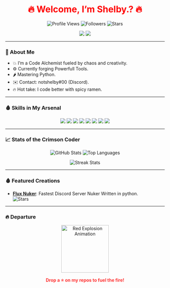 <h1 align="center" style="color: #ff0000;">🔥 Welcome, I’m Shelby.? 🔥</h1>

<p align="center">
  <img src="https://komarev.com/ghpvc/?username=whoshelby&label=Profile%20Views&color=red&style=flat" alt="Profile Views">
  <img src="https://img.shields.io/github/followers/whoshelby?label=Followers&style=social&color=ff3333" alt="Followers">
  <img src="https://img.shields.io/github/stars/whoshelby?label=Stars&style=social&color=ff3333" alt="Stars">
</p>

<p align="center">
  <a href="https://github.com/whoshelby"><img src="https://img.shields.io/badge/GitHub-Follow%20Me!-ff0000?style=flat&logo=github&logoColor=white"></a>
  <a href="https://discord.com/users/452082030180565002"><img src="https://img.shields.io/badge/Discord-Join%20Me!-ff5555?style=flat&logo=discord&logoColor=white"></a>
</p>

---

### 🌋 About Me
- 💥 I’m a Code Alchemist fueled by chaos and creativity.
- ⚙️ Currently forging Powerfull Tools.
- 🌶️ Mastering Python.
- ✉️ Contact: notshelby#00 (Discord).
- 🔥 Hot take: I code better with spicy ramen.

---

### 🩸 Skills in My Arsenal
<p align="center">
  <img src="https://img.shields.io/badge/Python-FF0000?style=flat&logo=python&logoColor=white">
  <img src="https://img.shields.io/badge/HTML-FF0000?style=flat&logo=html5&logoColor=white">
  <img src="https://img.shields.io/badge/CSS-FF0000?style=flat&logo=css3&logoColor=white">
  <img src="https://img.shields.io/badge/Google%20Cloud-FF0000?style=flat&logo=google-cloud&logoColor=white">
  <img src="https://img.shields.io/badge/MongoDB-FF0000?style=flat&logo=mongodb&logoColor=white">
  <img src="https://img.shields.io/badge/Linux-FF0000?style=flat&logo=linux&logoColor=white">
  <img src="https://img.shields.io/badge/Git-FF0000?style=flat&logo=git&logoColor=white">
  <img src="https://img.shields.io/badge/AWS-FF0000?style=flat&logo=amazon-aws&logoColor=white">
</p>

---

### 📈 Stats of the Crimson Coder
<p align="center">
  <img src="https://github-readme-stats.vercel.app/api?username=whoshelby&show_icons=true&theme=radical&bg_color=000000&title_color=ffffff&text_color=ff0000" alt="GitHub Stats">
  <img src="https://github-readme-stats.vercel.app/api/top-langs/?username=whoshelby&layout=compact&theme=radical&bg_color=000000&title_color=ffffff&text_color=ff0000" alt="Top Languages">
</p>
<p align="center">
  <img src="https://github-readme-streak-stats.herokuapp.com/?user=whoshelby&theme=radical&background=000000&fire=ff5555&ring=ff0000" alt="Streak Stats">
</p>

---

### 🩸 Featured Creations
- **[Flux Nuker](https://github.com/whoshelby/Flux-Nuker)**: Fastest Discord Server Nuker Written in python.  
  ![Stars](https://img.shields.io/github/stars/whoshelby/Flux-Nuker?style=social&color=ff3333)
---

### 🔥 Departure
<p align="center">
  <img src="https://media.giphy.com/media/3o7TKUM3IgJBX2as9O/giphy.gif" width="150" alt="Red Explosion Animation">
</p>
<p align="center">
  <strong style="color: #ff3333;">Drop a ⭐ on my repos to fuel the fire!</strong>
</p>
